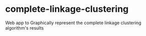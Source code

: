 # complete-linkage-clustering
Web app to Graphically represent the complete linkage clustering algorithm's results
